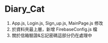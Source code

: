 # Diary_Cat
1. App.js, Login.js, Sign_up.js, MainPage.js 修改
2. 於資料夾最上層，新增 FirebaseConfig.js 檔
3. 關於信箱驗證&忘記密碼這部分仍在處理中
